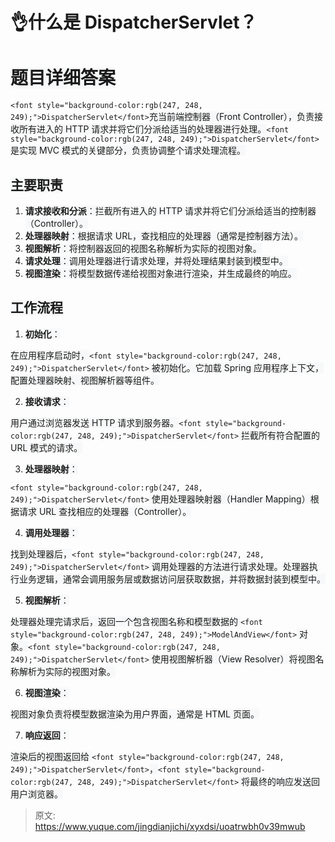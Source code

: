 # 👌什么是 DispatcherServlet？

# <font style="background-color:rgb(247, 248, 249);">题目详细答案</font>
`<font style="background-color:rgb(247, 248, 249);">DispatcherServlet</font>`<font style="background-color:rgb(247, 248, 249);">充当前端控制器（Front Controller），负责接收所有进入的 HTTP 请求并将它们分派给适当的处理器进行处理。</font>`<font style="background-color:rgb(247, 248, 249);">DispatcherServlet</font>`<font style="background-color:rgb(247, 248, 249);"> 是实现 MVC 模式的关键部分，负责协调整个请求处理流程。</font>

## <font style="background-color:rgb(247, 248, 249);">主要职责</font>
1. **<font style="background-color:rgb(247, 248, 249);">请求接收和分派</font>**<font style="background-color:rgb(247, 248, 249);">：拦截所有进入的 HTTP 请求并将它们分派给适当的控制器（Controller）。</font>
2. **<font style="background-color:rgb(247, 248, 249);">处理器映射</font>**<font style="background-color:rgb(247, 248, 249);">：根据请求 URL，查找相应的处理器（通常是控制器方法）。</font>
3. **<font style="background-color:rgb(247, 248, 249);">视图解析</font>**<font style="background-color:rgb(247, 248, 249);">：将控制器返回的视图名称解析为实际的视图对象。</font>
4. **<font style="background-color:rgb(247, 248, 249);">请求处理</font>**<font style="background-color:rgb(247, 248, 249);">：调用处理器进行请求处理，并将处理结果封装到模型中。</font>
5. **<font style="background-color:rgb(247, 248, 249);">视图渲染</font>**<font style="background-color:rgb(247, 248, 249);">：将模型数据传递给视图对象进行渲染，并生成最终的响应。</font>

## <font style="background-color:rgb(247, 248, 249);">工作流程</font>
1. **<font style="background-color:rgb(247, 248, 249);">初始化</font>**<font style="background-color:rgb(247, 248, 249);">：</font>

<font style="background-color:rgb(247, 248, 249);">在应用程序启动时，</font>`<font style="background-color:rgb(247, 248, 249);">DispatcherServlet</font>`<font style="background-color:rgb(247, 248, 249);"> 被初始化。它加载 Spring 应用程序上下文，配置处理器映射、视图解析器等组件。</font>

2. **<font style="background-color:rgb(247, 248, 249);">接收请求</font>**<font style="background-color:rgb(247, 248, 249);">：</font>

<font style="background-color:rgb(247, 248, 249);">用户通过浏览器发送 HTTP 请求到服务器。</font>`<font style="background-color:rgb(247, 248, 249);">DispatcherServlet</font>`<font style="background-color:rgb(247, 248, 249);"> 拦截所有符合配置的 URL 模式的请求。</font>

3. **<font style="background-color:rgb(247, 248, 249);">处理器映射</font>**<font style="background-color:rgb(247, 248, 249);">：</font>

`<font style="background-color:rgb(247, 248, 249);">DispatcherServlet</font>`<font style="background-color:rgb(247, 248, 249);"> 使用处理器映射器（Handler Mapping）根据请求 URL 查找相应的处理器（Controller）。</font>

4. **<font style="background-color:rgb(247, 248, 249);">调用处理器</font>**<font style="background-color:rgb(247, 248, 249);">：</font>

<font style="background-color:rgb(247, 248, 249);">找到处理器后，</font>`<font style="background-color:rgb(247, 248, 249);">DispatcherServlet</font>`<font style="background-color:rgb(247, 248, 249);"> 调用处理器的方法进行请求处理。处理器执行业务逻辑，通常会调用服务层或数据访问层获取数据，并将数据封装到模型中。</font>

5. **<font style="background-color:rgb(247, 248, 249);">视图解析</font>**<font style="background-color:rgb(247, 248, 249);">：</font>

<font style="background-color:rgb(247, 248, 249);">处理器处理完请求后，返回一个包含视图名称和模型数据的 </font>`<font style="background-color:rgb(247, 248, 249);">ModelAndView</font>`<font style="background-color:rgb(247, 248, 249);"> 对象。</font>`<font style="background-color:rgb(247, 248, 249);">DispatcherServlet</font>`<font style="background-color:rgb(247, 248, 249);"> 使用视图解析器（View Resolver）将视图名称解析为实际的视图对象。</font>

6. **<font style="background-color:rgb(247, 248, 249);">视图渲染</font>**<font style="background-color:rgb(247, 248, 249);">：</font>

<font style="background-color:rgb(247, 248, 249);">视图对象负责将模型数据渲染为用户界面，通常是 HTML 页面。</font>

7. **<font style="background-color:rgb(247, 248, 249);">响应返回</font>**<font style="background-color:rgb(247, 248, 249);">：</font>

<font style="background-color:rgb(247, 248, 249);">渲染后的视图返回给 </font>`<font style="background-color:rgb(247, 248, 249);">DispatcherServlet</font>`<font style="background-color:rgb(247, 248, 249);">，</font>`<font style="background-color:rgb(247, 248, 249);">DispatcherServlet</font>`<font style="background-color:rgb(247, 248, 249);"> 将最终的响应发送回用户浏览器。</font>



> 原文: <https://www.yuque.com/jingdianjichi/xyxdsi/uoatrwbh0v39mwub>